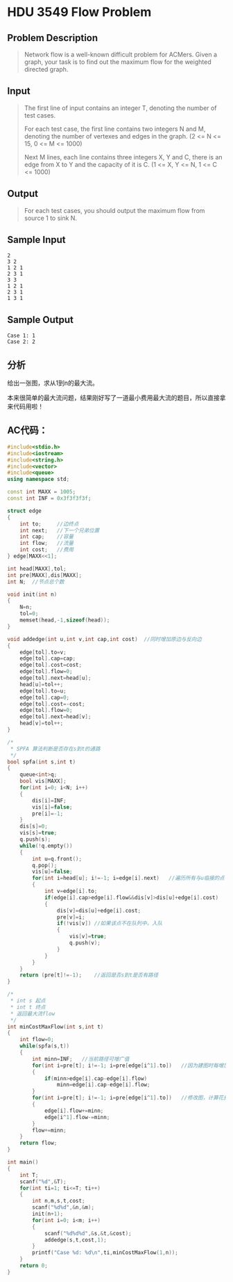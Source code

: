 # **HDU 3549 Flow Problem**

## **Problem Description**

> Network flow is a well-known difficult problem for ACMers. Given a graph, your task is to find out the maximum flow for the weighted directed graph.



## **Input**

> The first line of input contains an integer T, denoting the number of test cases.
>
> For each test case, the first line contains two integers N and M, denoting the number of vertexes and edges in the graph. (2 <= N <= 15, 0 <= M <= 1000)
>
> Next M lines, each line contains three integers X, Y and C, there is an edge from X to Y and the capacity of it is C. (1 <= X, Y <= N, 1 <= C <= 1000)



## **Output**

> For each test cases, you should output the maximum flow from source 1 to sink N.



## **Sample Input**

    2
    3 2
    1 2 1
    2 3 1
    3 3
    1 2 1
    2 3 1
    1 3 1



## **Sample Output**

    Case 1: 1
    Case 2: 2



## **分析**

给出一张图，求从1到n的最大流。

本来很简单的最大流问题，结果刚好写了一道最小费用最大流的题目，所以直接拿来代码用啦！



## **AC代码：**

```cpp
#include<stdio.h>
#include<iostream>
#include<string.h>
#include<vector>
#include<queue>
using namespace std;

const int MAXX = 1005;
const int INF = 0x3f3f3f3f;

struct edge
{
    int to;     //边终点
    int next;   //下一个兄弟位置
    int cap;    //容量
    int flow;   //流量
    int cost;   //费用
} edge[MAXX<<1];

int head[MAXX],tol;
int pre[MAXX],dis[MAXX];
int N;  //节点总个数

void init(int n)
{
    N=n;
    tol=0;
    memset(head,-1,sizeof(head));
}

void addedge(int u,int v,int cap,int cost)  //同时增加原边与反向边
{
    edge[tol].to=v;
    edge[tol].cap=cap;
    edge[tol].cost=cost;
    edge[tol].flow=0;
    edge[tol].next=head[u];
    head[u]=tol++;
    edge[tol].to=u;
    edge[tol].cap=0;
    edge[tol].cost=-cost;
    edge[tol].flow=0;
    edge[tol].next=head[v];
    head[v]=tol++;
}

/*
 * SPFA 算法判断是否存在s到t的通路
 */
bool spfa(int s,int t)
{
    queue<int>q;
    bool vis[MAXX];
    for(int i=0; i<N; i++)
    {
        dis[i]=INF;
        vis[i]=false;
        pre[i]=-1;
    }
    dis[s]=0;
    vis[s]=true;
    q.push(s);
    while(!q.empty())
    {
        int u=q.front();
        q.pop();
        vis[u]=false;
        for(int i=head[u]; i!=-1; i=edge[i].next)   //遍历所有与u临接的点
        {
            int v=edge[i].to;
            if(edge[i].cap>edge[i].flow&&dis[v]>dis[u]+edge[i].cost)    //如果可以松弛该点
            {
                dis[v]=dis[u]+edge[i].cost;
                pre[v]=i;
                if(!vis[v]) //如果该点不在队列中，入队
                {
                    vis[v]=true;
                    q.push(v);
                }
            }
        }
    }
    return (pre[t]!=-1);    //返回是否s到t是否有路径
}

/*
 * int s 起点
 * int t 终点
 * 返回最大流flow
 */
int minCostMaxFlow(int s,int t)
{
    int flow=0;
    while(spfa(s,t))
    {
        int minn=INF;   //当前路径可增广值
        for(int i=pre[t]; i!=-1; i=pre[edge[i^1].to])   //因为建图时每增加一条边会同时加入它的反向边，因此i^1为找出与i刚好相反的部分
        {
            if(minn>edge[i].cap-edge[i].flow)
                minn=edge[i].cap-edge[i].flow;
        }
        for(int i=pre[t]; i!=-1; i=pre[edge[i^1].to])   //修改图，计算花费
        {
            edge[i].flow+=minn;
            edge[i^1].flow-=minn;
        }
        flow+=minn;
    }
    return flow;
}

int main()
{
    int T;
    scanf("%d",&T);
    for(int ti=1; ti<=T; ti++)
    {
        int n,m,s,t,cost;
        scanf("%d%d",&n,&m);
        init(n+1);
        for(int i=0; i<m; i++)
        {
            scanf("%d%d%d",&s,&t,&cost);
            addedge(s,t,cost,1);
        }
        printf("Case %d: %d\n",ti,minCostMaxFlow(1,n));
    }
    return 0;
}
```


